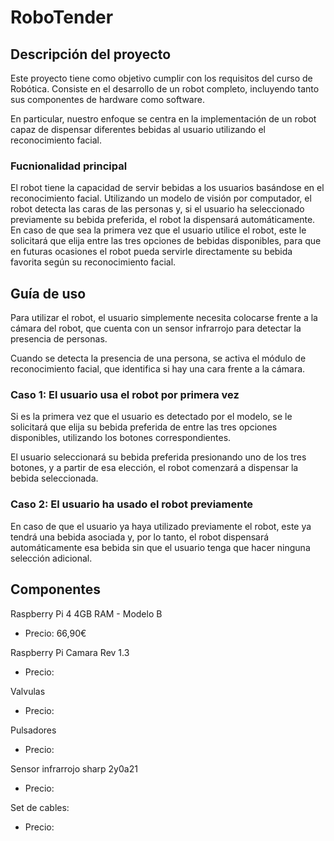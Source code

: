 # RoboTender

## Descripción del proyecto

Este proyecto tiene como objetivo cumplir con los requisitos del curso de Robótica. Consiste en el desarrollo de un robot completo, incluyendo tanto sus componentes de hardware como software.

En particular, nuestro enfoque se centra en la implementación de un robot capaz de dispensar diferentes bebidas al usuario utilizando el reconocimiento facial.

### Fucnionalidad principal

El robot tiene la capacidad de servir bebidas a los usuarios basándose en el reconocimiento facial. Utilizando un modelo de visión por computador, el robot detecta las caras de las personas y, si el usuario ha seleccionado previamente su bebida preferida, el robot la dispensará automáticamente. En caso de que sea la primera vez que el usuario utilice el robot, este le solicitará que elija entre las tres opciones de bebidas disponibles, para que en futuras ocasiones el robot pueda servirle directamente su bebida favorita según su reconocimiento facial.

## Guía de uso

Para utilizar el robot, el usuario simplemente necesita colocarse frente a la cámara del robot, que cuenta con un sensor infrarrojo para detectar la presencia de personas.

Cuando se detecta la presencia de una persona, se activa el módulo de reconocimiento facial, que identifica si hay una cara frente a la cámara.

### Caso 1: El usuario usa el robot por primera vez

Si es la primera vez que el usuario es detectado por el modelo, se le solicitará que elija su bebida preferida de entre las tres opciones disponibles, utilizando los botones correspondientes.

El usuario seleccionará su bebida preferida presionando uno de los tres botones, y a partir de esa elección, el robot comenzará a dispensar la bebida seleccionada.

### Caso 2: El usuario ha usado el robot previamente

En caso de que el usuario ya haya utilizado previamente el robot, este ya tendrá una bebida asociada y, por lo tanto, el robot dispensará automáticamente esa bebida sin que el usuario tenga que hacer ninguna selección adicional.

## Componentes

Raspberry Pi 4 4GB RAM - Modelo B

- Precio: 66,90€

Raspberry Pi Camara Rev 1.3

- Precio:  

Valvulas

- Precio:  

Pulsadores

- Precio:  

Sensor infrarrojo sharp 2y0a21

- Precio:  

Set de cables:

- Precio:  
